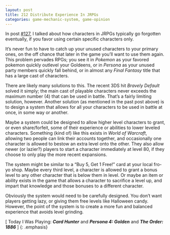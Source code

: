 ```yaml
---
layout: post
title: 212 Distribute Experience In JRPGs
categories: game-mechanic-system, game-opinion
---
```

In post [#127](http://www.foster-douglas.com/games/127-jrpgs-have-too-many-playable-characters/), I talked about how characters in JRPGs typically go forgotten eventually, if you favor using certain specific characters only.

It’s never fun to have to catch up your unused characters to your primary ones, on the off chance that later in the game you’ll want to use them again. This problem pervades RPGs; you see it in *Pokemon* as your favored pokemon quickly outlevel your Goldeens, or in *Persona* as your unused party members quickly fall behind, or in almost any *Final Fantasy* title that has a large cast of characters.
 
There are likely many solutions to this.  The recent 3DS hit *Bravely Default* solved it simply; the main cast of playable characters never exceeds the maximum number (4) that can be used in battle.  That’s a fairly limiting solution, however.  Another solution (as mentioned in the past post above) is to design a system that allows for all your characters to be used in battle at once, in some way or another.

Maybe a system could be designed to allow higher level characters to grant, or even share/forfeit, some of their experience or abilities to lower leveled characters.  Something (kind of) like this exists in *World of Warcraft*, allowing two people can link their accounts together, and occasionally one character is allowed to bestow an extra level onto the other.  They also allow newer (or lazier?) players to start a character immediately at level 80, if they choose to only play the more recent expansions.

The system might be similar to a “Buy 5, Get 1 Free!” card at your local fro-yo shop. Maybe every third level, a character is allowed to grant a bonus level to any other character that is below them in level.  Or maybe an item or ability exists in the game that allows a character to sacrifice a level up, and impart that knowledge and those bonuses to a different character.

Obviously the system would need to be carefully designed.  You don’t want players getting lazy, or giving them free levels like Halloween candy.  However, the point of the system is to create a more fun and balanced experience that avoids level grinding.

[ Today I Was Playing: ***Card Hunter*** and ***Persona 4: Golden*** and ***The Order: 1886*** ]
{: .emphasis}

